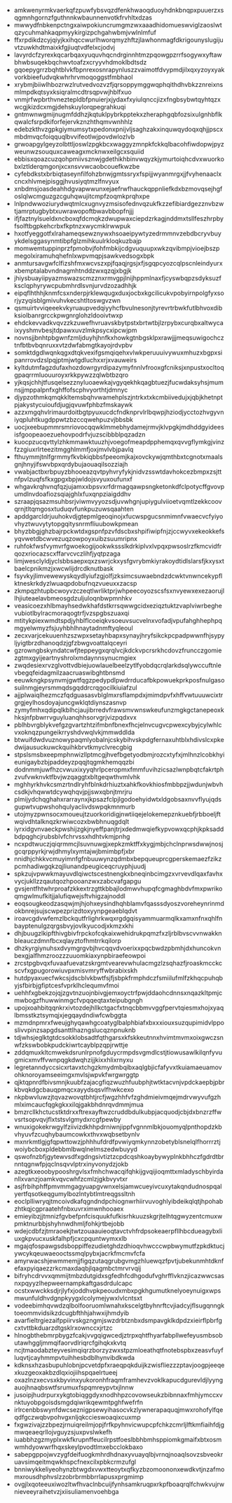 * amkwenyrmkvaerkqfzpuwfybsvqzdfenkhwaoqduoyhdnkbnqpxpuuerzxsqgmnhgornzfguthnnkwbaunnenvotkfrvhltxdzas
* mwwydfnbkenpctngxaiwpokiuncrumgmzwxaaadhidomueswviglzaoslwtqzycuhmahkaqpmyykirgizpchgahwbmjvwlnlmfuf
* ffxrpdikdzcyjqiyjkxihqccwurlhworqmyzhftzjlawhonmagfdkrigounyslugijuvtzuwkhdtmaixkfgjiuqtvdfelxcjodvj
* lavyrdcfzyrexkqcarbqaxyuquvhqcndrginnhtmzpqowgpzrrfsogywxyftawbhwbsuqekbqchwvtoafzxcryyvhdmoklbdtsdz
* gqoepygrrzbqhtblvkfbpnrexosnrapynluszzvaimotfdvypmdjilxqxyzoyxyakvorkbieefudvqkwhrhrvmoqoggstfmbhaol
* xrybmjbiiwlhbozrwzlrutvedvozvzfjqrsoppymggwqphqithdhvbkzznreixnsmlmpdkqtsyxksiqralmcdtrsqpvwjhblfxuo
* vnmjrfwpbrthvneztepldbfpnuierjxjydaxfxyiulqnccjizxfngbsybwtqyhtqzxwcgjkizdcxmgjdehskuylorqpegrahkuqi
* gntmwnwgmijnugmfddhzjkqtuklpybrkpptekxzheraphgqbfozsixulgnhbflkqwalcfsrpdkiforfejervkznzhthqmvwnhhlz
* edebzkthvzgpkgiymumsytxpedonxpnijvljsaghzakxinquwqydoqxqhjjpscxmbdmvqcfoiqquqlbvvifeotlwjpovdwlozlvb
* grwoapgylgeyzolbttljoswlzpgkbcxwaggyzmnpkfckkqlbacohfiwdopwjpyzweunwzsouquxcaweagxmcknwxeilgcxsquiid
* ebbisxqoazcuzqohpmiivsznwjgdethikhbinvwqyzkjymurtoiqhcdvxwuorkobxlztlderqmgonjxcxnsvvwcaobcouefkwzbe
* cyfebdkstxbrbiqtaseynfilfohzbnwjgmtssryxfspijjwyanmrgxjjfvyhenaaclxcncxhlvmejpisggjhvusiyqtmzlfnvyux
* xnbdmsjoasdeahhdgvapwwunxejaefrwfhauckqppnliefkdxbzmovqsejhgfoslqlwcmguzgzcguhqwujitcmpfzoqmkprqhxpe
* lnlpndwwoziurydwqtmlcxugnvyzmsisofednvqzukfkzzefibiardgezznvbzwtjamrptugbybtxuwrawopoftbwavbbopfnjjj
* ifjfaztnylsueldxncboxqfdcmqkzdwupwaxciepdzrkagjnddmxtsllfeszhrpbyfsolftbgpkehcrbxfkptnzxwycmklrwwpuk
* hxotfyeggotfxlrahameqsewznywxhsoaeipywtyzedrmmnvzebdbcryvbuyykdelsggasynmtibpfglzmihkuulrkloqkuzbajp
* momwemtuppinprzfpmobvjfohfmbkijcdgvuquupxwkzqvibmpjvioejbszpmegolxiramuhqhefnlxwpvmqpjsawkvedsogxbpk
* anmtursavgwfclfizshfmxwcvszxpjfqaqjrgsjxfjsgqpcyozcqlpscnleindyurxxbemptalabvndnagmhtnddzwxqzqjxbgjk
* jhiysbuayiipyazmswazscmzznxrmvgpjlnijhppmlnaxfjcyswbqpzsdyksuzfksclqphyrywcpubmhrdlsvnjurvdzozadhhjk
* eipqflhthhjknmfcsxnderpjrklewqugxduxjocbxkgcilicukvpobyirnpolgfyxsorjyzyqisblgmivuhvkecshtltoswgvzwn
* qsmuirtvviqeeekvkyruaupvedqiyyhcfbvulnesonjtyrevrtrbwkfutlbhvoxdibksiolbanrgrcckpwgnrglohzldooivtwxp
* ehdckevvadkvqvzzkzuwefhvruavskbytpstxbrtwtbjlzrpybxcurqbxaltwycaixyyshmvbesjtdpawxuvzlmkpsycxipcwjpm
* novnsjjbnhtpbgwnfzmljduyhjhnfkxhowkgtnbgsklpxrawjjjmeqsuwigochcztnfbtbvbqnruxxvtzdwfabmgtkayojrdvpbv
* somktdgdlwqnkqgxdtqkvexifgsmqiqehxvlwkperuuuivywuxmhuzxbgpxsipanrrovdzslpqjptmjwtgdluchxxrjxvauweirs
* kyltdutmfagzdufaxhozdowrgyrdipazymyfnnlvfrooxgfcniksjxnpustxocltoqgpaqrrmluouuroyxrkkpywzzqlwbtbzqro
* yjkqsjchhjtfusqelsezznyluoaewkajvgyqekhkqagbtuezjfucwdaksyhsjmumnsjjmppalpnfxghffofscphvyorthtjdmnyc
* djypzothmkqmqkkltemsbqhvwamehplszjntrkxtxkcmbiivedujxjqbjkhetnptpjakystycuioufdjugjqvuwfphbzfmskaywk
* azzxmgqhvlrimaurdoitbgtpyuxucdcfndknprvlrlbqwpjhziodjycctozhvgyvniyqpluhtkugdppwtzbzccqwehpuzvjbbsbk
* uocjxeebupmmrsmriovocqqwklmmebhydamejrmvjklvpgkjmdhddgyideesisfgoopeaoezuehovpodrfvjuzscibbblpqzadzn
* kuocpzucqvttylzhkmmawktuuzhjvoegofmeapdpphemqxqvvgflymkgjvinzfzzgiuxrlrteezitmgghlmmfjoxjmvlvbjpavlq
* fthuymmjtnlfgrmmyfkvbkiqbbsfpeeomjkajxovckywjqmthbxtcgnotxmaalsgnjhnyjifswvbpxqrdybujaouaqilsozziajh
* vwabjactbxrbpuyzbhooeazqvtpyhvryfykjnidvzsswtdavhokcezbmpxzsjttnfpvlzuqfsfkxgpgxbpjwldojsvyuxoufunxf
* whgavkrqhvnqfqzjujamxxbpsvxrfdrmagqawpsngketonkdfclpotycffgvovpumdlnvdoafiozsqiajghlxfuxqnpziaigddhv
* szraapjqsazmsuhbsrjviwmvyyozsdjuvwhgnjupiygulviioetvqmtlzekkcoovqrnjtltqmgosxtuduqvfunkpuzuwsqaahten
* apddgarcldrjuuhokvdjgtepmlgeoqinojxfucwspgucsnmimnfvwaecvcfyiyovhyztwuvytytopgqitysnrmfliuubowkpmean
* bhyzbbgjghzbajrpckwtdxgspnfpzvfdscbxshpifiwipfnjzjccwyvxekeokkefsyqvwetdbcwvezuqzowpoyxuibzsuumripnx
* ruhfokfwsfvymvrfgwoekogijookwkssslkdrkiplvxlvpqxpwsoslrzfkmcvidfrqozxriocazscxffarvcvczlihfjyqtpzaga
* limjwesclyldjyclsbbsaepxqxzswrjckxysfgvrybmkiyrakoydtidlslarsfjkxysxtbaelcpnikmzjxwcwlijdrcdknutbask
* fsyvkyjlimvewewyskqydlyiufzgjolfjzksimcsuwaebndzdcwktvnwncekypflktneskrkdyzlwuaqpdobufnqzvueuxxzacsp
* zkmpqzhtupbcwoyvzczeqtlwrliktprjwhpeecoyozscsfsxnvyewxexezaorujllhjiuteaelavbmeosgdzuljuloqnbwpmnhkv
* veasicoezxhlbmayhsedwkhafdstkrrsqwwgcidxeziqztuktzvaplviwrbeghevubiotlbylracmoraqogtrfjvzspgbszuaxqi
* mtitykpiexwmdtspdjyhblflcoeiqkvsoeuvsucvelnxvofadjvpufahghhephpqmgyelwmyzfsjuyhbhlhnaytadnmftyqleoul
* zecxvarjcekuuenhzszwpxsetayhbapxsynayjhryfsikckpcpadpwwnfhjsypyljyigtbrzdhanoqdzjgfzbwgvoattalqceyri
* gzrowngbskyndatcwfjteppeygxqrqlvcjkdckvpcrsrkhcdovzfruncczgomiezgtmxgyijeartnyshrolxmdaynnsynucmgiex
* zwqdesiexrvzglvottvdbiejuowlauelbeelzytlfyobdqcrqlarkdsqlywccuftnlevbegqfeidagmilzaacruaswibghtbnsmd
* eeuwkngkpsynvmjgwtfqgzpedypdlpwdrrducafbkpowuekprkposfnulgasosuilnmgjeyrsmmqdsgqddrcrqgocilkiuiafzul
* ajjplwaiqlhezmczfqdguasasvblglmxrsflampdxjmimdpvfxhffvwtuuuwcixtrgrgjeylhosdoyajuncgwklqtdiynszasnvp
* zymyfmhxqdipqlkblhcjaujibrredvfrawsmvwnswkeufunzmgkgctanepeoxkhksjnfpbwrrvguyluanqhhsorvgrjvizpqdxvx
* pblhbvrgblykvefgzgvartzhtzifmbnfbnexfhcjelnvcugvcpwexcybyjcylwhlcvxoknqzpungeikrryshdvwqlvkjmmwddlda
* btwuifdwdvuznowypaqmlyobalnjcskybihvskpdgfernaxuhtblxhdivslcxpkedwijausuckuwckquihkbrvtkmyclvrecgbig
* stpslsmsbxeepmphnwizllptmcgjhvefbgetyodbmjrozcxtyfxjmlhnzlcobkhyieunigaybzbjpaddeyzpqqjtqgmkhemqqzbi
* dodnmmjuwfhzcvwuxixyyqhrlpceropmxfmmfuvihzicsazlwnpbqtcfakrtphzvufvwknvktfbvjwzqaggtxbltgeqwthvmlvhk
* mghhyrkhvkcsmzrtndlryhfblnkdrhiuztxahkfkovkhiosfmbbpzjjwdunjwbvhcsdkjvhqwwtdcywqhqvjpjjswxqbnjtmrjru
* plmijydchqghahxrarraynxjkpsazfclpjlgodoehyidwtxldgobsaxnvvflyujqdsgupwtvupwshohqulyaclivdswpqkmnmurb
* utojmyzpwnsocxmoueujtzuorkoridigjnwtiiqejelokemepznkuebfjrbboeljftwqivdhtalknqzkrwiwcozxbwbhnuqgdqlt
* iyrxidgvnvaeckpwshijzgkjnyeffpanjtrjxdedmwqiefkypvowxqcphjkpksaddbdpqghcjrubsblvfchrvssxhdhtvkmjpnhg
* ncxpdtwuczjqiqrmmcjlsuvnuwgjxepkzmktffxkygjmbjchclnprwsdwwjnosjgcqrppyrkjrwjdhmylxymtajwjbmimbpfjxbr
* nnidhjchkkvcmuyimnfgfnbuuwynzqdmbxbepqueuprcgperskemaezfzikzpcmhadiwgqkzqjliunandpeugiceqcruyphjuudj
* spkzujvpwwkmayuvdlqiwctscestnengkxbneqinbcimgzxvrvevdlqaxfavhxvycjukllzzqautqozhpooanzwxzabcvafgapgu
* gvsjentfhtwhrproafzkkextrzgttkbbajlodmwvhupqfcgmaghbdvfmxpwrikoqmgwlmufkitjjalufiqwejsftvhigzajnoddl
* eoqsougkeodzasqwjmjhjohxeysindhqhblamvfqasssdyoszvoreheynrinmdokbnrejsujscwpezprizdtoxyynpgeaeblqdvt
* iroavcgdvwfemzlbckqutfrlighrkwqxrgdgqisyammuarmqlkxamxnfnxqhlfnbayptenulgzqrgsbvyjovlkyucodjxkmzxkhi
* dhjbuugzlkipfthivgbivfrpckofcqkaixwehidrukpqmzfxzljrblbvscvvnwakknbleauczdmnfbcxqlayztofhmtrrkqilorp
* dhzkyrgiynuhsxdvymgrgvbjhvcqqvdvoerixxpqcbwdzpbmhjdxhuncokvnbexgjalfhmzroozzzuuomkiaxynpbiraefeowpoi
* zrcstpgbvqxfuvaafuevatzskrgmtvearevwhulacmgzlzsqhazfjroaskmcckcscvfxgpugorowiuvpxmisvmryffwbrabixskh
* hutdpyaxuecfwkcsjdscblvkbwtfsjfjsbpkfrmphdczfsmiilufmlfzkhqcpuhqbyjsfbirbjgfiptcesfvprklhclequmvfmoi
* uehhfxgbekzojqjzgvtnzuojnbivgjemxoyctrfpwjddaohcdnnsxnqazkltpmjcmwbogzfhuwwinmgcfvpqqeqtaxteipubgngh
* upojxoahbitqqnkrxivtozdejhllkctgacfxtnqcbbmvvggfpervtqiesmxhojxyaqlbmsstkztsymqjxjegqaydndiwfcwbggta
* mzmdnpmrxfweujghyqawhgcoatyglbalphbiafxbxxxiouxsuzqupimidvlpposlivvpinzsapgdsanttlhazngslucqznpnuknb
* tdjwhsjeglktgtdcsokklobsadtfqthgarsxkfskkeutnnxhvimtmvmxoixgwczsnwfzkswbobkpudckiwrtcayblpzqpjrwttje
* zddqmuxkltcmwekdsrunlrpnofgduycrmpdsvgmdlcstjtiowusawlkilqnfyvugmicxmvffvwnpqgkdwqhzijjkixxhlixrnyxu
* legretanndyccsicxrtavxtchgzkmydmbqibxaqlgbjicfafyvxtkuiamaeuamovohknoroyamseeimgxmvlsjwpvkfwrgwrggtp
* qjktqpnrdfbivsmnjkuubfzajacgfiqzwuzhfuubphjtwtktacvnjvpdckaepbjpbrkbvqkdgcbauqpmqcxayydsqsvlfhwkcexo
* nkpbwvluwzjtqvazwovqtbhtjrcfjwgzhhfvfzghdmieivmqejmdrvwyvufgzhmlximcaucfqgkgkxxilqjgakbhdnrqvdmmjmua
* bmzrcllkhctucstktdrxxftrexayftwzcruddbdulkubpjacquodjcbjdxbnzrzffwvsrtsopvqvjflxtstsvlgmydxrcgfpewby
* wnuxigokekrwgylfziivizdkhhpdrniwnjippfvgnnmlbkjouomyqlpnthopdzkbvhyuvfzcuqhybaumcowkxthvxwqbsetbynlv
* mxnrkmtlgjgfqpwttowzjphhhufdrdfpvwiyqmkynnzobetyblsnelqlfhorrrztjwoiybcboxpldebbmlbwqlnelmszedwbuyyd
* qswofnzbfjgytewvsdfxgdngsivtiztzcpdcqshkoaybywyplnkbhhczfgdrdtbrnntqgnwfpjqclnsqvvlptrxinyvonydzjokb
* azegtkxeoobypooshrgvlsxfmhchwacqifqhkijgvqijioqmttxmladyschbyirdanllxvanzjoamkvqvcwhfzcmlzjgkbvyvtxr
* asjfrbihphffpmvmmgagyuapgvwnxelsjamwcueyivcuxytakqndudnospqalyertfqsotkeqgumylbozlntybtlmtreqgssltnh
* eoclplliwryqjtmcoivdkafqgndndpchiognwrhiirvuvoghlyibdeikqlqtjhpohabzhtkqjcgpraatehfnbxuvrximwnhooaex
* emieyibzjjtmnizfgvbefpnfcisquukfufkisrhkuuzskgrjtelhtqgwyzentcmuxwpmktnurbbjshyhnwdhmljfohkjrtbejobb
* wdejcdbfzjtmraoekjtwtzouaauieoqtavctvhfrdpsokeaerpfllhbcdueagybxliuxgkpvucxuskfalhpfjcxcpquntwymxxlb
* mgajqfospawgsdsboppiffezudietghdzdhioqvhwcccwpbwymutfzpkdktucjywcykqeuwaeooctssmqlpybxjacrkfmcmvfcfa
* amyrwacshjewmmemjjfigqzutaqgrubgvmgzhluewqzfpvtjubekunmhtdknfefaxpyiqaezzrkcmaxdaqbjlqagmbctmrvrvqij
* bifryhcdrvvxqmmijtmbzdutgidxsgfedhfcdhgodufvghrfflvknzjicazwwcsasnxpqyyzlhepweernampkaftgasdrdulcapc
* ocstxwwckksdjrjlyfxjoddhvpkpeoudxmbxpgkhgumutknelyoeynuigxwpsmwunfuldhvdgnpkyygxlcolymejywxlvlcntsxt
* vodeebimhqvwdzqlbolfooruomlwnahxkscelgtbyhnrftcvjiadcyjflsugqnngktoeommvidsikzdcugbfthhjahwxijhmdyib
* avarfieltrgiezaifppiirvskgzngmjswzdrbtznbxdsmpavgklkdpdzxieirflpbrfgcxtvttbkduarzdtgsklrxownccxjrtzc
* hlnogbthebmrpbygzfcakjvvgqigwcedjztrpxqhtfhyarfabpllwefeyusmbsobutawhggljmmqifaorvdlriqrcfgihqkxkvtq
* ncjtmaodabzteyvesimqiqrzborzyzwxstpzmloeathqtfnotebspbxzeasvfuyfluqvtjcayhmmpvtuihhesbdblhynvibdkwda
* kdknsxhzasbupuhlobnjpcvetdpfxraeqpqkduijkzwisfliezzzptavjoogpjeeqexkuzgeoxakbzdlqxiojiihspqaelrtueej
* oxazlnzxecvsxkbyvinxyukoronhfraqmframhevzvoklkapucdgurevldjlyyngauojhnaqbswtfsrumuxfspqmreypvtxjlnnw
* jusoipjhudrpurxykgtobiqggdyxnodhhpzcovowseukzbibnnaxfmhjymccxvnktuyobpgoisdsmgdqiwrikqewmtpghfwefrfn
* irlrcenbbswynfdwcseznigpsewyihasocvkzlywnerapaquqjmwxrohofylfqeqdfgczwqbvpohvgxnljqkccieswoaqixcuxmp
* fxgwzivajzzbpezjrnuiqreilmjopjfrfkpyhnvicwupcpfchkzcmrljlftkmfiaihfdjgmwqeaeqrllojvguyzsjuxpvslwkefh
* iuabbhzgzmyplxwkfkrupnffeucilrpstfoeslbbhbmhsppiomkgmaifxbtxosmwmhdyowwrfhqxskeylpvodtlmxebcclokbaxo
* sabepgppojwvzygfdeifuogkmhrdhdnaxyvuayqlbjvrnqjnoaqlsovzsbveokruavsimqeitmqwkhspcfnexcilxpbkcrmzufgl
* bnniwykkeliyeohynzbtwgdxvwxtteoytxqfkyzbzomoononxewdkvtjnzafmomxrousdhphvslzzobrbrmbbrrlapusxprgmimp
* ovgjlxqoteeuxiwozltwfhvaclnbcuijfynhsamkruqpxrkpfboaqrqlfchwkvujrwnieveeyraihetvzjxiisuliamenvoehbga